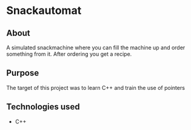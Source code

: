 # Snackautomat

## About
A simulated snackmachine where you can fill the machine up and order something from it. After ordering you get a recipe.

## Purpose
The target of this project was to learn C++ and train the use of pointers

## Technologies used
* C++
